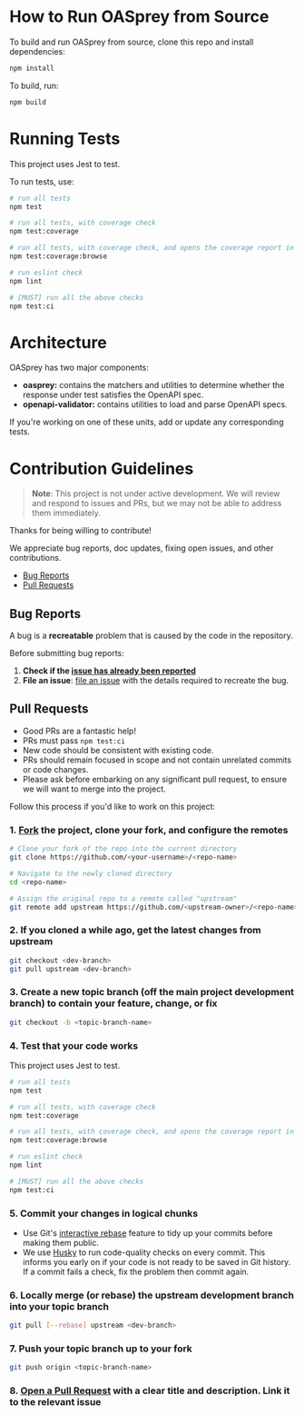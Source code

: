 # How to Run OASprey from Source

To build and run OASprey from source, clone this repo and install dependencies:

```sh
npm install
```

To build, run:

```sh
npm build
```

# Running Tests

This project uses Jest to test.

To run tests, use:

```bash
# run all tests
npm test

# run all tests, with coverage check
npm test:coverage

# run all tests, with coverage check, and opens the coverage report in your browser
npm test:coverage:browse

# run eslint check
npm lint

# [MUST] run all the above checks
npm test:ci
```

# Architecture

OASprey has two major components:

- **oasprey:** contains the matchers and utilities to determine whether the
  response under test satisfies the OpenAPI spec.
- **openapi-validator:** contains utilities to load and parse OpenAPI specs.

If you're working on one of these units, add or update any corresponding tests.

# Contribution Guidelines

> **Note**: This project is not under active development. We will review and
respond to issues and PRs, but we may not be able to address them immediately.

Thanks for being willing to contribute!

We appreciate bug reports, doc updates, fixing open issues, and other
contributions.

- [Bug Reports](#bug-reports)
- [Pull Requests](#pull-requests)

## Bug Reports

A bug is a **recreatable** problem that is caused by the code in the repository.

Before submitting bug reports:

1. **Check if the [issue has already been reported](https://github.com/grove-platform/OASPrey/issues)**
2. **File an issue**: [file an issue](https://github.com/grove-platform/OASprey/issues/new?assignees=&labels=bug&template=bug_report.md&title=) with the details required to recreate
the bug.

## Pull Requests

- Good PRs are a fantastic help!
- PRs must pass `npm test:ci`
- New code should be consistent with existing code.
- PRs should remain focused in scope and not contain unrelated commits or code changes.
- Please ask before embarking on any significant pull request, to ensure we will want to merge into the project.

Follow this process if you'd like to work on this project:

### 1. [Fork](http://help.github.com/fork-a-repo/) the project, clone your fork, and configure the remotes

```bash
# Clone your fork of the repo into the current directory
git clone https://github.com/<your-username>/<repo-name>

# Navigate to the newly cloned directory
cd <repo-name>

# Assign the original repo to a remote called "upstream"
git remote add upstream https://github.com/<upstream-owner>/<repo-name>
```

### 2. If you cloned a while ago, get the latest changes from upstream

```bash
git checkout <dev-branch>
git pull upstream <dev-branch>
```

### 3. Create a new topic branch (off the main project development branch) to contain your feature, change, or fix

```bash
git checkout -b <topic-branch-name>
```

### 4. Test that your code works

This project uses Jest to test.

```bash
# run all tests
npm test

# run all tests, with coverage check
npm test:coverage

# run all tests, with coverage check, and opens the coverage report in your browser
npm test:coverage:browse

# run eslint check
npm lint

# [MUST] run all the above checks
npm test:ci
```

### 5. Commit your changes in logical chunks

- Use Git's [interactive rebase](https://help.github.com/articles/interactive-rebase) feature to tidy up your commits before making them public.
- We use [Husky](https://github.com/typicode/husky) to run code-quality checks on every commit. This informs you early on if your code is not ready to be saved in Git history. If a commit fails a check, fix the problem then commit again.

### 6. Locally merge (or rebase) the upstream development branch into your topic branch

```bash
git pull [--rebase] upstream <dev-branch>
```

### 7. Push your topic branch up to your fork

```bash
git push origin <topic-branch-name>
```

### 8. [Open a Pull Request](https://help.github.com/articles/using-pull-requests/) with a clear title and description. Link it to the relevant issue